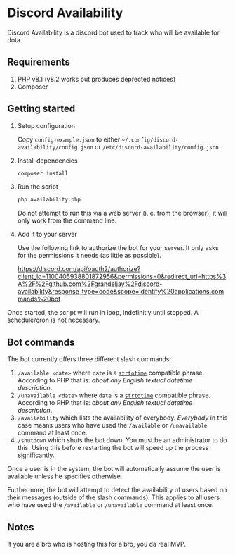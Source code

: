 # Discord Availability

Discord Availability is a discord bot used to track who will be available for dota.

## Requirements

1. PHP v8.1 (v8.2 works but produces deprected notices)
1. Composer

## Getting started

1. Setup configuration

    Copy `config-example.json` to either `~/.config/discord-availability/config.json` or `/etc/discord-availability/config.json`.

1. Install dependencies

    ```sh
    composer install
    ```

1. Run the script

    ```sh
    php availability.php
    ```

    Do not attempt to run this via a web server (i. e. from the browser), it will only work from the command line.

1. Add it to your server

    Use the following link to authorize the bot for your server. It only asks for the permissions it needs (as little as possible).

    https://discord.com/api/oauth2/authorize?client_id=1100405938801872956&permissions=0&redirect_uri=https%3A%2F%2Fgithub.com%2Fgrandeljay%2Fdiscord-availability&response_type=code&scope=identify%20applications.commands%20bot

Once started, the script will run in loop, indefinitly until stopped. A schedule/cron is not necessary.

## Bot commands

The bot currently offers three different slash commands:

1. `/available <date>` where `date` is a [`strtotime`](https://www.php.net/manual/en/function.strtotime.php) compatible phrase. According to PHP that is: _about any English textual datetime description_.
2. `/unavailable <date>` where `date` is a [`strtotime`](https://www.php.net/manual/en/function.strtotime.php) compatible phrase. According to PHP that is: _about any English textual datetime description_.
3. `/availability` which lists the availability of everybody. _Everybody_ in this case means users who have used the `/available` or `/unavailable` command at least once.
4. `/shutdown` which shuts the bot down. You must be an administrator to do this. Using this before restarting the bot will speed up the process significantly.

Once a user is in the system, the bot will automatically assume the user is available unless he specifies otherwise.

Furthermore, the bot will attempt to detect the availability of users based on their messages (outside of the slash commands). This applies to all users who have used the `/available` or `/unavailable` command at least once.

## Notes

If you are a bro who is hosting this for a bro, you da real MVP.
